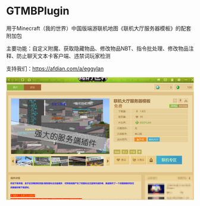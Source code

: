 # GTMBPlugin

用于Minecraft（我的世界）中国版端游联机地图《联机大厅服务器模板》的配套附加包

主要功能：自定义附魔、获取隐藏物品、修改物品NBT、指令批处理、修改物品注释、防止聊天文本卡客户端、违禁词玩家检测

支持我们：https://afdian.com/a/eggylan

![image](readmeimg/01.png)
